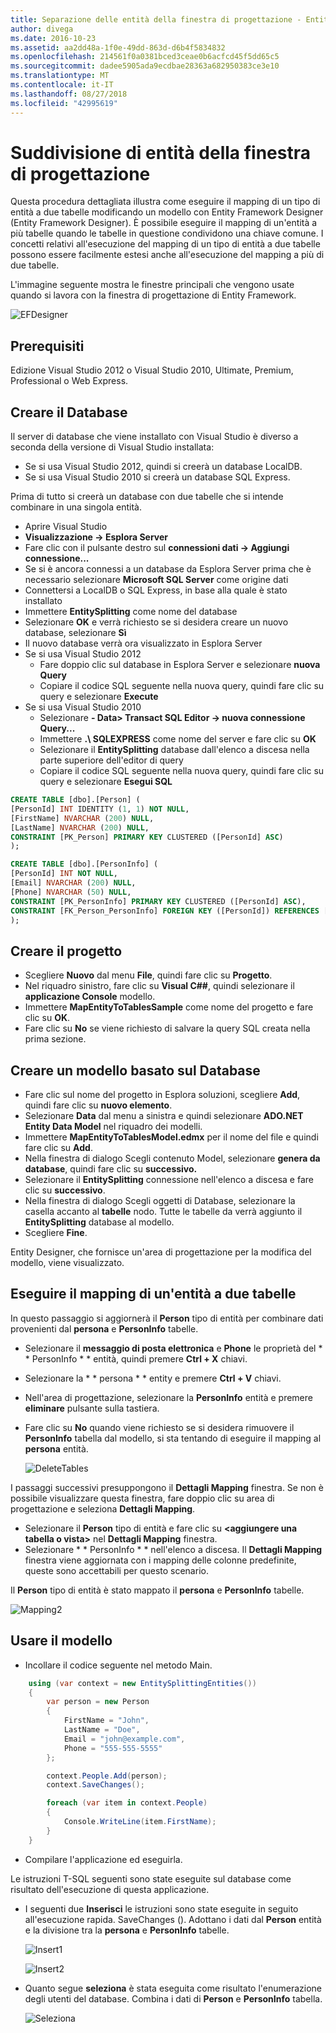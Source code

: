 ```yaml
---
title: Separazione delle entità della finestra di progettazione - Entity Framework 6
author: divega
ms.date: 2016-10-23
ms.assetid: aa2dd48a-1f0e-49dd-863d-d6b4f5834832
ms.openlocfilehash: 214561f0a0381bced3ceae0b6acfcd45f5dd65c5
ms.sourcegitcommit: dadee5905ada9ecdbae28363a682950383ce3e10
ms.translationtype: MT
ms.contentlocale: it-IT
ms.lasthandoff: 08/27/2018
ms.locfileid: "42995619"
---
```

# <a name="designer-entity-splitting"></a>Suddivisione di entità della finestra di progettazione
Questa procedura dettagliata illustra come eseguire il mapping di un tipo di entità a due tabelle modificando un modello con Entity Framework Designer (Entity Framework Designer). È possibile eseguire il mapping di un'entità a più tabelle quando le tabelle in questione condividono una chiave comune. I concetti relativi all'esecuzione del mapping di un tipo di entità a due tabelle possono essere facilmente estesi anche all'esecuzione del mapping a più di due tabelle.

L'immagine seguente mostra le finestre principali che vengono usate quando si lavora con la finestra di progettazione di Entity Framework.

![EFDesigner](~/ef6/media/efdesigner.png)

## <a name="prerequisites"></a>Prerequisiti

Edizione Visual Studio 2012 o Visual Studio 2010, Ultimate, Premium, Professional o Web Express.

## <a name="create-the-database"></a>Creare il Database

Il server di database che viene installato con Visual Studio è diverso a seconda della versione di Visual Studio installata:

-   Se si usa Visual Studio 2012, quindi si creerà un database LocalDB.
-   Se si usa Visual Studio 2010 si creerà un database SQL Express.

Prima di tutto si creerà un database con due tabelle che si intende combinare in una singola entità.

-   Aprire Visual Studio
-   **Visualizzazione -&gt; Esplora Server**
-   Fare clic con il pulsante destro sul **connessioni dati -&gt; Aggiungi connessione...**
-   Se si è ancora connessi a un database da Esplora Server prima che è necessario selezionare **Microsoft SQL Server** come origine dati
-   Connettersi a LocalDB o SQL Express, in base alla quale è stato installato
-   Immettere **EntitySplitting** come nome del database
-   Selezionare **OK** e verrà richiesto se si desidera creare un nuovo database, selezionare **Sì**
-   Il nuovo database verrà ora visualizzato in Esplora Server
-   Se si usa Visual Studio 2012
    -   Fare doppio clic sul database in Esplora Server e selezionare **nuova Query**
    -   Copiare il codice SQL seguente nella nuova query, quindi fare clic su query e selezionare **Execute**
-   Se si usa Visual Studio 2010
    -   Selezionare **- Data&gt; Transact SQL Editor -&gt; nuova connessione Query...**
    -   Immettere **.\\ SQLEXPRESS** come nome del server e fare clic su **OK**
    -   Selezionare il **EntitySplitting** database dall'elenco a discesa nella parte superiore dell'editor di query
    -   Copiare il codice SQL seguente nella nuova query, quindi fare clic su query e selezionare **Esegui SQL**

``` SQL
CREATE TABLE [dbo].[Person] (
[PersonId] INT IDENTITY (1, 1) NOT NULL,
[FirstName] NVARCHAR (200) NULL,
[LastName] NVARCHAR (200) NULL,
CONSTRAINT [PK_Person] PRIMARY KEY CLUSTERED ([PersonId] ASC)
);

CREATE TABLE [dbo].[PersonInfo] (
[PersonId] INT NOT NULL,
[Email] NVARCHAR (200) NULL,
[Phone] NVARCHAR (50) NULL,
CONSTRAINT [PK_PersonInfo] PRIMARY KEY CLUSTERED ([PersonId] ASC),
CONSTRAINT [FK_Person_PersonInfo] FOREIGN KEY ([PersonId]) REFERENCES [dbo].[Person] ([PersonId]) ON DELETE CASCADE
);
```

## <a name="create-the-project"></a>Creare il progetto

-   Scegliere **Nuovo** dal menu **File**, quindi fare clic su **Progetto**.
-   Nel riquadro sinistro, fare clic su **Visual C#\#**, quindi selezionare il **applicazione Console** modello.
-   Immettere **MapEntityToTablesSample** come nome del progetto e fare clic su **OK**.
-   Fare clic su **No** se viene richiesto di salvare la query SQL creata nella prima sezione.

## <a name="create-a-model-based-on-the-database"></a>Creare un modello basato sul Database

-   Fare clic sul nome del progetto in Esplora soluzioni, scegliere **Add**, quindi fare clic su **nuovo elemento**.
-   Selezionare **Data** dal menu a sinistra e quindi selezionare **ADO.NET Entity Data Model** nel riquadro dei modelli.
-   Immettere **MapEntityToTablesModel.edmx** per il nome del file e quindi fare clic su **Add**.
-   Nella finestra di dialogo Scegli contenuto Model, selezionare **genera da database**, quindi fare clic su **successivo.**
-   Selezionare il **EntitySplitting** connessione nell'elenco a discesa e fare clic su **successivo**.
-   Nella finestra di dialogo Scegli oggetti di Database, selezionare la casella accanto al **tabelle** nodo.
    Tutte le tabelle da verrà aggiunto il **EntitySplitting** database al modello.
-   Scegliere **Fine**.

Entity Designer, che fornisce un'area di progettazione per la modifica del modello, viene visualizzato.

## <a name="map-an-entity-to-two-tables"></a>Eseguire il mapping di un'entità a due tabelle

In questo passaggio si aggiornerà il **Person** tipo di entità per combinare dati provenienti dal **persona** e **PersonInfo** tabelle.

-   Selezionare il **messaggio di posta elettronica** e **Phone** le proprietà del * * PersonInfo * * entità, quindi premere **Ctrl + X** chiavi.
-   Selezionare la * * persona * * entity e premere **Ctrl + V** chiavi.
-   Nell'area di progettazione, selezionare la **PersonInfo** entità e premere **eliminare** pulsante sulla tastiera.
-   Fare clic su **No** quando viene richiesto se si desidera rimuovere il **PersonInfo** tabella dal modello, si sta tentando di eseguire il mapping al **persona** entità.

    ![DeleteTables](~/ef6/media/deletetables.png)

I passaggi successivi presuppongono il **Dettagli Mapping** finestra. Se non è possibile visualizzare questa finestra, fare doppio clic su area di progettazione e seleziona **Dettagli Mapping**.

-   Selezionare il **Person** tipo di entità e fare clic su **&lt;aggiungere una tabella o vista&gt;** nel **Dettagli Mapping** finestra.
-   Selezionare * * PersonInfo * * nell'elenco a discesa.
    Il **Dettagli Mapping** finestra viene aggiornata con i mapping delle colonne predefinite, queste sono accettabili per questo scenario.

Il **Person** tipo di entità è stato mappato il **persona** e **PersonInfo** tabelle.

![Mapping2](~/ef6/media/mapping2.png)

## <a name="use-the-model"></a>Usare il modello

-   Incollare il codice seguente nel metodo Main.

``` csharp
    using (var context = new EntitySplittingEntities())
    {
        var person = new Person
        {
            FirstName = "John",
            LastName = "Doe",
            Email = "john@example.com",
            Phone = "555-555-5555"
        };

        context.People.Add(person);
        context.SaveChanges();

        foreach (var item in context.People)
        {
            Console.WriteLine(item.FirstName);
        }
    }
```

-   Compilare l'applicazione ed eseguirla.

Le istruzioni T-SQL seguenti sono state eseguite sul database come risultato dell'esecuzione di questa applicazione. 

-   I seguenti due **Inserisci** le istruzioni sono state eseguite in seguito all'esecuzione rapida. SaveChanges (). Adottano i dati dal **Person** entità e la divisione tra la **persona** e **PersonInfo** tabelle.

    ![Insert1](~/ef6/media/insert1.png)

    ![Insert2](~/ef6/media/insert2.png)
-   Quanto segue **seleziona** è stata eseguita come risultato l'enumerazione degli utenti del database. Combina i dati di **Person** e **PersonInfo** tabella.

    ![Seleziona](~/ef6/media/select.png)
